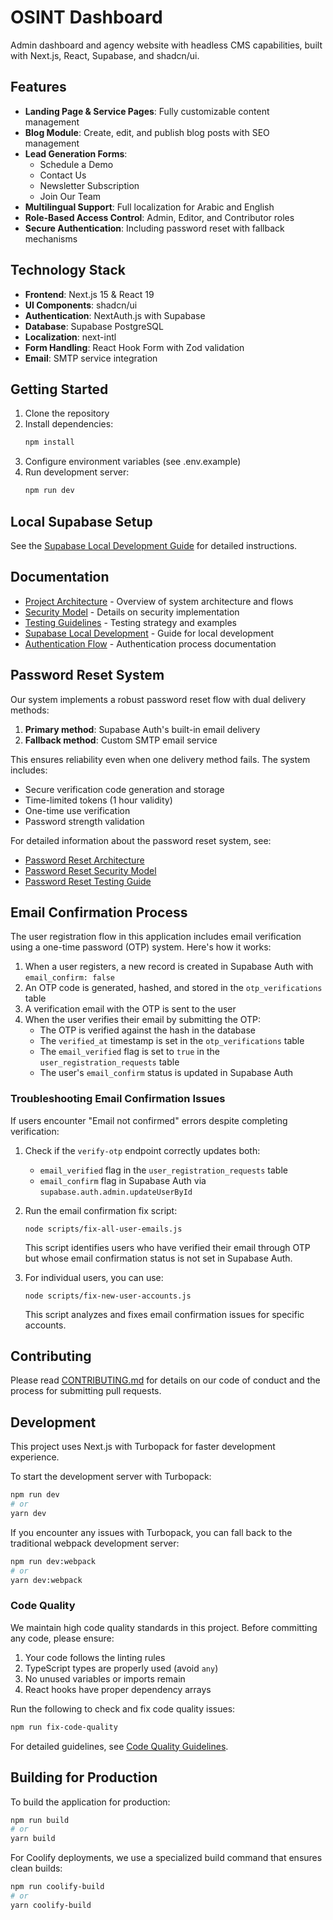 # OSINT Dashboard

Admin dashboard and agency website with headless CMS capabilities, built with Next.js, React, Supabase, and shadcn/ui.

## Features

- **Landing Page & Service Pages**: Fully customizable content management
- **Blog Module**: Create, edit, and publish blog posts with SEO management
- **Lead Generation Forms**: 
  - Schedule a Demo
  - Contact Us
  - Newsletter Subscription
  - Join Our Team
- **Multilingual Support**: Full localization for Arabic and English
- **Role-Based Access Control**: Admin, Editor, and Contributor roles
- **Secure Authentication**: Including password reset with fallback mechanisms

## Technology Stack

- **Frontend**: Next.js 15 & React 19
- **UI Components**: shadcn/ui
- **Authentication**: NextAuth.js with Supabase
- **Database**: Supabase PostgreSQL
- **Localization**: next-intl
- **Form Handling**: React Hook Form with Zod validation
- **Email**: SMTP service integration

## Getting Started

1. Clone the repository
2. Install dependencies:
   ```bash
   npm install
   ```
3. Configure environment variables (see .env.example)
4. Run development server:
   ```bash
   npm run dev
   ```

## Local Supabase Setup

See the [Supabase Local Development Guide](docs/supabase-local-development.md) for detailed instructions.

## Documentation

- [Project Architecture](docs/project-architecture.md) - Overview of system architecture and flows
- [Security Model](docs/security-model.md) - Details on security implementation
- [Testing Guidelines](docs/testing-guidelines.md) - Testing strategy and examples
- [Supabase Local Development](docs/supabase-local-development.md) - Guide for local development
- [Authentication Flow](docs/authentication-flow.md) - Authentication process documentation

## Password Reset System

Our system implements a robust password reset flow with dual delivery methods:

1. **Primary method**: Supabase Auth's built-in email delivery
2. **Fallback method**: Custom SMTP email service

This ensures reliability even when one delivery method fails. The system includes:

- Secure verification code generation and storage
- Time-limited tokens (1 hour validity)
- One-time use verification
- Password strength validation

For detailed information about the password reset system, see:
- [Password Reset Architecture](docs/project-architecture.md)
- [Password Reset Security Model](docs/security-model.md)
- [Password Reset Testing Guide](docs/testing-guidelines.md)

## Email Confirmation Process

The user registration flow in this application includes email verification using a one-time password (OTP) system. Here's how it works:

1. When a user registers, a new record is created in Supabase Auth with `email_confirm: false`
2. An OTP code is generated, hashed, and stored in the `otp_verifications` table
3. A verification email with the OTP is sent to the user
4. When the user verifies their email by submitting the OTP:
   - The OTP is verified against the hash in the database
   - The `verified_at` timestamp is set in the `otp_verifications` table
   - The `email_verified` flag is set to `true` in the `user_registration_requests` table
   - The user's `email_confirm` status is updated in Supabase Auth

### Troubleshooting Email Confirmation Issues

If users encounter "Email not confirmed" errors despite completing verification:

1. Check if the `verify-otp` endpoint correctly updates both:
   - `email_verified` flag in the `user_registration_requests` table
   - `email_confirm` flag in Supabase Auth via `supabase.auth.admin.updateUserById`

2. Run the email confirmation fix script:
   ```
   node scripts/fix-all-user-emails.js
   ```
   This script identifies users who have verified their email through OTP but whose email confirmation status is not set in Supabase Auth.

3. For individual users, you can use:
   ```
   node scripts/fix-new-user-accounts.js
   ```
   This script analyzes and fixes email confirmation issues for specific accounts.

## Contributing

Please read [CONTRIBUTING.md](CONTRIBUTING.md) for details on our code of conduct and the process for submitting pull requests.

## Development

This project uses Next.js with Turbopack for faster development experience.

To start the development server with Turbopack:

```bash
npm run dev
# or
yarn dev
```

If you encounter any issues with Turbopack, you can fall back to the traditional webpack development server:

```bash
npm run dev:webpack
# or
yarn dev:webpack
```

### Code Quality

We maintain high code quality standards in this project. Before committing any code, please ensure:

1. Your code follows the linting rules
2. TypeScript types are properly used (avoid `any`)
3. No unused variables or imports remain
4. React hooks have proper dependency arrays

Run the following to check and fix code quality issues:

```bash
npm run fix-code-quality
```

For detailed guidelines, see [Code Quality Guidelines](docs/code-quality.md).

## Building for Production

To build the application for production:

```bash
npm run build
# or
yarn build
```

For Coolify deployments, we use a specialized build command that ensures clean builds:

```bash
npm run coolify-build
# or
yarn coolify-build
```
